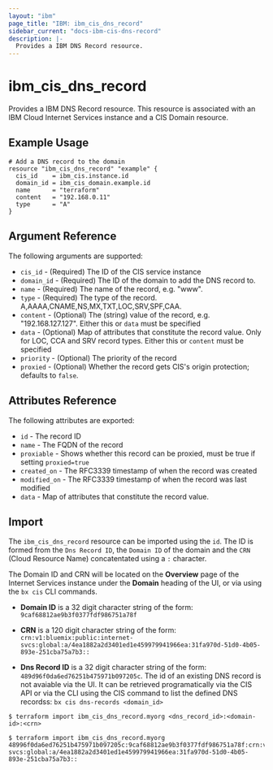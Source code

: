 ```yaml
---
layout: "ibm"
page_title: "IBM: ibm_cis_dns_record"
sidebar_current: "docs-ibm-cis-dns-record"
description: |-
  Provides a IBM DNS Record resource.
---
```


# ibm_cis_dns_record

Provides a IBM DNS Record resource. This resource is associated with an IBM Cloud Internet Services instance and a CIS Domain resource. 

## Example Usage

```hcl
# Add a DNS record to the domain
resource "ibm_cis_dns_record" "example" {
  cis_id    = ibm_cis.instance.id
  domain_id = ibm_cis_domain.example.id
  name      = "terraform"
  content   = "192.168.0.11"
  type      = "A"
}
```

## Argument Reference

The following arguments are supported:

* `cis_id` - (Required) The ID of the CIS service instance
* `domain_id` - (Required) The ID of the domain to add the DNS record to.
* `name` - (Required) The name of the record, e.g. "www".
* `type` - (Required) The type of the record. A,AAAA,CNAME,NS,MX,TXT,LOC,SRV,SPF,CAA. 
* `content` - (Optional) The (string) value of the record, e.g. "192.168.127.127". Either this or `data` must be specified
* `data` - (Optional) Map of attributes that constitute the record value. Only for LOC, CCA and SRV record types. Either this or `content` must be specified
* `priority` - (Optional) The priority of the record
* `proxied` - (Optional) Whether the record gets CIS's origin protection; defaults to `false`.

## Attributes Reference

The following attributes are exported:

* `id` - The record ID
* `name` - The FQDN of the record
* `proxiable` - Shows whether this record can be proxied, must be true if setting `proxied=true`
* `created_on` - The RFC3339 timestamp of when the record was created
* `modified_on` - The RFC3339 timestamp of when the record was last modified
* `data` - Map of attributes that constitute the record value.

## Import

The `ibm_cis_dns_record` resource can be imported using the `id`. The ID is formed from the `Dns Record ID`, the `Domain ID` of the domain and the `CRN` (Cloud Resource Name) concatentated using a `:` character.  

The Domain ID and CRN will be located on the **Overview** page of the Internet Services instance under the **Domain** heading of the UI, or via using the `bx cis` CLI commands.

* **Domain ID** is a 32 digit character string of the form: `9caf68812ae9b3f0377fdf986751a78f`

* **CRN** is a 120 digit character string of the form: `crn:v1:bluemix:public:internet-svcs:global:a/4ea1882a2d3401ed1e459979941966ea:31fa970d-51d0-4b05-893e-251cba75a7b3::`

* **Dns Record ID** is a 32 digit character string of the form: `489d96f0da6ed76251b475971b097205c`. The id of an existing DNS record is not avaiable via the UI. It can be retrieved programatically via the CIS API or via the CLI using the CIS command to list the defined DNS recordss:  `bx cis dns-records <domain_id>` 


```
$ terraform import ibm_cis_dns_record.myorg <dns_record_id>:<domain-id>:<crn>

$ terraform import ibm_cis_dns_record.myorg  48996f0da6ed76251b475971b097205c:9caf68812ae9b3f0377fdf986751a78f:crn:v1:bluemix:public:internet-svcs:global:a/4ea1882a2d3401ed1e459979941966ea:31fa970d-51d0-4b05-893e-251cba75a7b3::